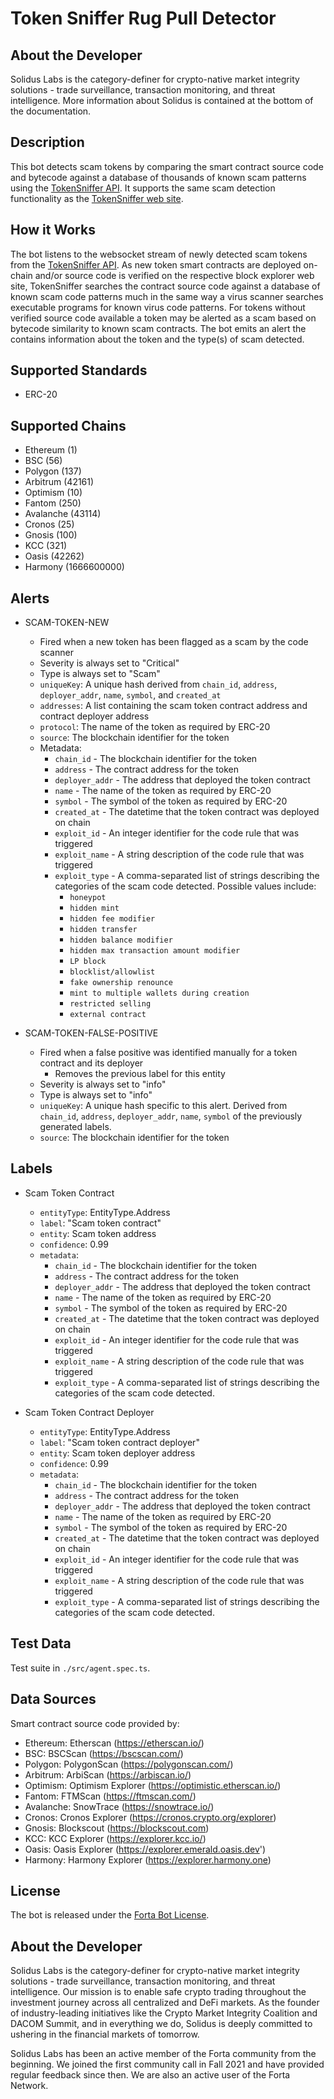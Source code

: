 # Token Sniffer Rug Pull Detector

## About the Developer

Solidus Labs is the category-definer for crypto-native market integrity solutions - trade surveillance, transaction monitoring, and threat intelligence. More information about Solidus is contained at the bottom of the documentation. 

## Description

This bot detects scam tokens by comparing the smart contract source code and bytecode against a database of thousands of known scam patterns using the [TokenSniffer API](https://tokensniffer.com/TokenSnifferAPI).  It supports the same scam detection functionality as the [TokenSniffer web site](https://tokensniffer.com).

## How it Works

The bot listens to the websocket stream of newly detected scam tokens from the [TokenSniffer API](https://tokensniffer.com/TokenSnifferAPI).  As new token smart contracts are deployed on-chain and/or source code is verified on the respective block explorer web site, TokenSniffer searches the contract source code against a database of known scam code patterns much in the same way a virus scanner searches executable programs for known virus code patterns.  For tokens without verified source code available a token may be alerted as a scam based on bytecode similarity to known scam contracts.  The bot emits an alert the contains information about the token and the type(s) of scam detected.

## Supported Standards

- ERC-20

## Supported Chains

- Ethereum (1)
- BSC (56)
- Polygon (137)
- Arbitrum (42161)
- Optimism (10)
- Fantom (250)
- Avalanche (43114)
- Cronos (25)
- Gnosis (100)
- KCC (321)
- Oasis (42262)
- Harmony (1666600000)


## Alerts

- SCAM-TOKEN-NEW

  - Fired when a new token has been flagged as a scam by the code scanner
  - Severity is always set to "Critical"
  - Type is always set to "Scam"
  - `uniqueKey`: A unique hash derived from `chain_id`, `address`, `deployer_addr`, `name`, `symbol`, and `created_at`
  - `addresses`: A list containing the scam token contract address and contract deployer address
  - `protocol`: The name of the token as required by ERC-20
  - `source`: The blockchain identifier for the token
  - Metadata:
    - `chain_id` - The blockchain identifier for the token
    - `address` - The contract address for the token
    - `deployer_addr` - The address that deployed the token contract
    - `name` - The name of the token as required by ERC-20
    - `symbol` - The symbol of the token as required by ERC-20
    - `created_at` - The datetime that the token contract was deployed on chain
    - `exploit_id` - An integer identifier for the code rule that was triggered
    - `exploit_name` - A string description of the code rule that was triggered
    - `exploit_type` - A comma-separated list of strings describing the categories of the scam code detected. Possible values include:
      - `honeypot`
      - `hidden mint`
      - `hidden fee modifier`
      - `hidden transfer`
      - `hidden balance modifier`
      - `hidden max transaction amount modifier`
      - `LP block`
      - `blocklist/allowlist`
      - `fake ownership renounce`
      - `mint to multiple wallets during creation`
      - `restricted selling`
      - `external contract`

- SCAM-TOKEN-FALSE-POSITIVE

  - Fired when a false positive was identified manually for a token contract and its deployer
    - Removes the previous label for this entity
  - Severity is always set to "info"
  - Type is always set to "info"
  - `uniqueKey`: A unique hash specific to this alert. Derived from `chain_id`, `address`, `deployer_addr`, `name`, `symbol` of the previously generated labels.
  - `source`: The blockchain identifier for the token
      

## Labels

- Scam Token Contract
  - `entityType`: EntityType.Address
  - `label`: "Scam token contract"
  - `entity`: Scam token address
  - `confidence`: 0.99
  - `metadata`:
    - `chain_id` - The blockchain identifier for the token
    - `address` - The contract address for the token
    - `deployer_addr` - The address that deployed the token contract
    - `name` - The name of the token as required by ERC-20
    - `symbol` - The symbol of the token as required by ERC-20
    - `created_at` - The datetime that the token contract was deployed on chain
    - `exploit_id` - An integer identifier for the code rule that was triggered
    - `exploit_name` - A string description of the code rule that was triggered
    - `exploit_type` - A comma-separated list of strings describing the categories of the scam code detected.

- Scam Token Contract Deployer
  - `entityType`: EntityType.Address
  - `label`: "Scam token contract deployer"
  - `entity`: Scam token deployer address
  - `confidence`: 0.99
  - `metadata`:
    - `chain_id` - The blockchain identifier for the token
    - `address` - The contract address for the token
    - `deployer_addr` - The address that deployed the token contract
    - `name` - The name of the token as required by ERC-20
    - `symbol` - The symbol of the token as required by ERC-20
    - `created_at` - The datetime that the token contract was deployed on chain
    - `exploit_id` - An integer identifier for the code rule that was triggered
    - `exploit_name` - A string description of the code rule that was triggered
    - `exploit_type` - A comma-separated list of strings describing the categories of the scam code detected.

## Test Data

Test suite in `./src/agent.spec.ts`.

## Data Sources

Smart contract source code provided by:
- Ethereum:  Etherscan (https://etherscan.io/)
- BSC:  BSCScan (https://bscscan.com/)
- Polygon:  PolygonScan (https://polygonscan.com/)
- Arbitrum:  ArbiScan (https://arbiscan.io/)
- Optimism:  Optimism Explorer (https://optimistic.etherscan.io/)
- Fantom:  FTMScan (https://ftmscan.com/)
- Avalanche:  SnowTrace (https://snowtrace.io/)
- Cronos:  Cronos Explorer (https://cronos.crypto.org/explorer)
- Gnosis:  Blockscout (https://blockscout.com)
- KCC:  KCC Explorer (https://explorer.kcc.io/)
- Oasis:  Oasis Explorer (https://explorer.emerald.oasis.dev')
- Harmony:  Harmony Explorer (https://explorer.harmony.one)

## License

The bot is released under the [Forta Bot License](./LICENSE).

## About the Developer

Solidus Labs is the category-definer for crypto-native market integrity solutions - trade surveillance, transaction monitoring, and threat intelligence. Our mission is to enable safe crypto trading throughout the investment journey across all centralized and DeFi markets. As the founder of industry-leading initiatives like the Crypto Market Integrity Coalition and DACOM Summit, and in everything we do, Solidus is deeply committed to ushering in the financial markets of tomorrow.

Solidus Labs has been an active member of the Forta community from the beginning. We joined the first community call in Fall 2021 and have provided regular feedback since then. We are also an active user of the Forta Network. 